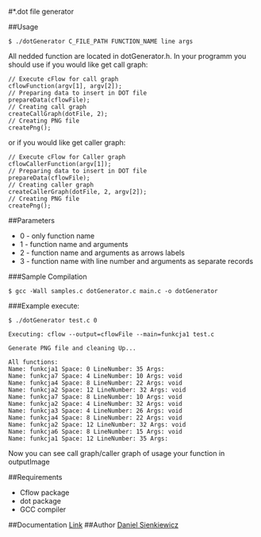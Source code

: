 #*.dot file generator

##Usage
~~~
$ ./dotGenerator C_FILE_PATH FUNCTION_NAME line args
~~~

All nedded function are located in dotGenerator.h. In your programm you should use if you would like get call graph:
~~~
// Execute cFlow for call graph
cflowFunction(argv[1], argv[2]);
// Preparing data to insert in DOT file
prepareData(cflowFile);
// Creating call graph
createCallGraph(dotFile, 2);
// Creating PNG file
createPng();
~~~
or if you would like get caller graph:
~~~
// Execute cFlow for Caller graph
cflowCallerFunction(argv[1]);
// Preparing data to insert in DOT file
prepareData(cflowFile);
// Creating caller graph
createCallerGraph(dotFile, 2, argv[2]);
// Creating PNG file
createPng();
~~~

##Parameters
* 0 - only function name
* 1 - function name and arguments
* 2 - function name and arguments as arrows labels
* 3 - function name with line number and arguments as separate records

###Sample Compilation
~~~
$ gcc -Wall samples.c dotGenerator.c main.c -o dotGenerator
~~~

###Example execute:
~~~
$ ./dotGenerator test.c 0

Executing: cflow --output=cflowFile --main=funkcja1 test.c

Generate PNG file and cleaning Up...

All functions:
Name: funkcja1 Space: 0 LineNumber: 35 Args: 
Name: funkcja7 Space: 4 LineNumber: 10 Args: void
Name: funkcja4 Space: 8 LineNumber: 22 Args: void
Name: funkcja2 Space: 12 LineNumber: 32 Args: void
Name: funkcja7 Space: 8 LineNumber: 10 Args: void
Name: funkcja2 Space: 4 LineNumber: 32 Args: void
Name: funkcja3 Space: 4 LineNumber: 26 Args: void
Name: funkcja4 Space: 8 LineNumber: 22 Args: void
Name: funkcja2 Space: 12 LineNumber: 32 Args: void
Name: funkcja6 Space: 8 LineNumber: 15 Args: void
Name: funkcja1 Space: 12 LineNumber: 35 Args: 
~~~

Now you can see call graph/caller graph of usage your function in outputImage

##Requirements
* Cflow package
* dot package
* GCC compiler

##Documentation
[Link](http://dotgenerator.sienkiewicz.ovh/)
##Author
[Daniel Sienkiewicz](mailto:sienkiewicz@project-midas.com)